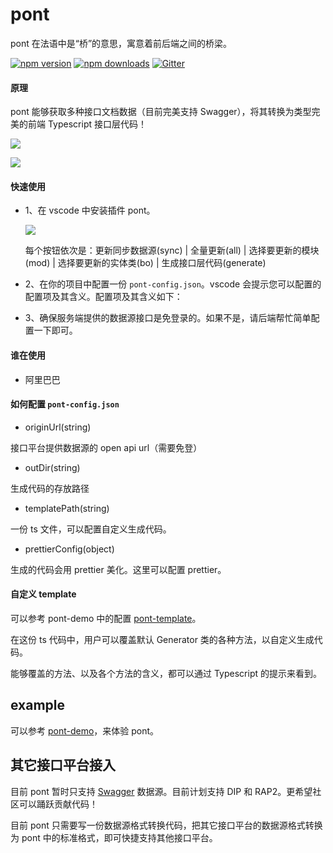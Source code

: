 # pont

pont 在法语中是“桥”的意思，寓意着前后端之间的桥梁。

[![npm version](https://badge.fury.io/js/pont-engine.png)](https://badge.fury.io/js/pont-engine)
[![npm downloads](https://img.shields.io/npm/dt/pont-engine.svg?style=flat-square)](https://www.npmjs.com/package/pont-engine)
[![Gitter](https://badges.gitter.im/jasonHzq/pont-engine.svg)](https://gitter.im/jasonHzq/pont-engine?utm_source=badge&utm_medium=badge&utm_campaign=pr-badge)

#### 原理

pont 能够获取多种接口文档数据（目前完美支持 Swagger），将其转换为类型完美的前端 Typescript 接口层代码！

![](https://cdn.nlark.com/yuque/0/2019/png/86228/1547715423432-8989c22f-974b-4c8b-b938-3a0799d54b39.png?x-oss-process=image/resize,w_837)

![](https://cdn.nlark.com/yuque/0/2019/png/86228/1547715324636-41b40b03-a80f-4dcf-b44c-f2f46dc8b336.png?x-oss-process=image/resize,w_836)

#### 快速使用

- 1、在 vscode 中安装插件 pont。

  ![](https://img.alicdn.com/tfs/TB1zIZHCpzqK1RjSZFCXXbbxVXa-618-316.png)

  每个按钮依次是：更新同步数据源(sync) | 全量更新(all) | 选择要更新的模块(mod) | 选择要更新的实体类(bo) | 生成接口层代码(generate)

- 2、在你的项目中配置一份 `pont-config.json`。vscode 会提示您可以配置的配置项及其含义。配置项及其含义如下：

- 3、确保服务端提供的数据源接口是免登录的。如果不是，请后端帮忙简单配置一下即可。

#### 谁在使用

- 阿里巴巴

#### 如何配置 `pont-config.json`

- originUrl(string)

接口平台提供数据源的 open api url（需要免登）

- outDir(string)

生成代码的存放路径

- templatePath(string)

一份 ts 文件，可以配置自定义生成代码。

- prettierConfig(object)

生成的代码会用 prettier 美化。这里可以配置 prettier。

#### 自定义 template

可以参考 pont-demo 中的配置 [pont-template](https://github.com/nefe/pont-demo/blob/master/pontTemplate.ts)。

在这份 ts 代码中，用户可以覆盖默认 Generator 类的各种方法，以自定义生成代码。

能够覆盖的方法、以及各个方法的含义，都可以通过 Typescript 的提示来看到。

## example

可以参考 [pont-demo](https://github.com/nefe/pont-demo)，来体验 pont。

## 其它接口平台接入

目前 pont 暂时只支持 [Swagger](https://swagger.io/) 数据源。目前计划支持 DIP 和 RAP2。更希望社区可以踊跃贡献代码！

目前 pont 只需要写一份数据源格式转换代码，把其它接口平台的数据源格式转换为 pont 中的标准格式，即可快捷支持其他接口平台。
